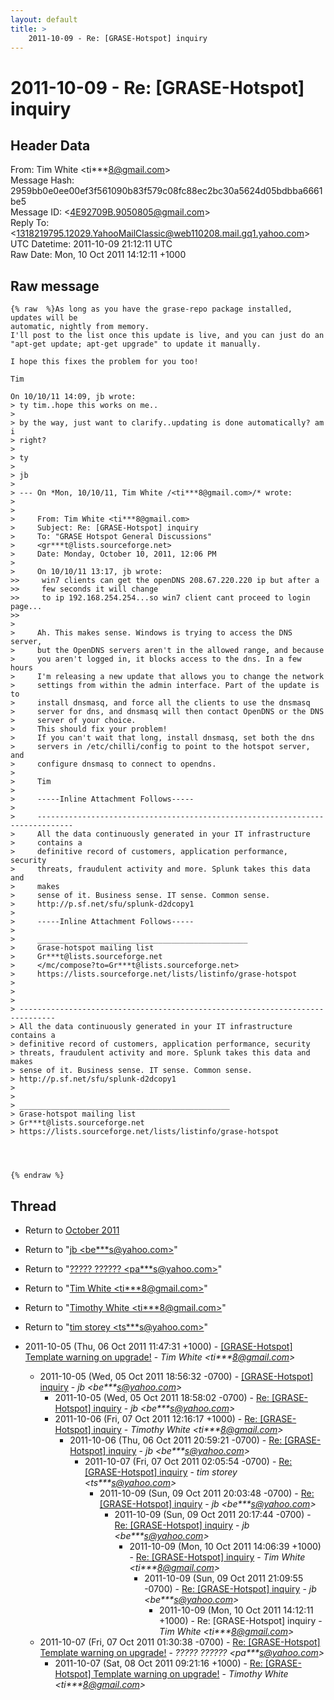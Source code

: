 ```yaml
---
layout: default
title: >
    2011-10-09 - Re: [GRASE-Hotspot] inquiry
---
```


# 2011-10-09 - Re: [GRASE-Hotspot] inquiry

## Header Data

From: Tim White \<ti***8@gmail.com\><br>
Message Hash: 2959bb0e0ee00ef3f561090b83f579c08fc88ec2bc30a5624d05bdbba6661be5<br>
Message ID: \<4E92709B.9050805@gmail.com\><br>
Reply To: \<1318219795.12029.YahooMailClassic@web110208.mail.gq1.yahoo.com\><br>
UTC Datetime: 2011-10-09 21:12:11 UTC<br>
Raw Date: Mon, 10 Oct 2011 14:12:11 +1000<br>

## Raw message

```
{% raw  %}As long as you have the grase-repo package installed, updates will be 
automatic, nightly from memory.
I'll post to the list once this update is live, and you can just do an 
"apt-get update; apt-get upgrade" to update it manually.

I hope this fixes the problem for you too!

Tim

On 10/10/11 14:09, jb wrote:
> ty tim..hope this works on me..
>
> by the way, just want to clarify..updating is done automatically? am i 
> right?
>
> ty
>
> jb
>
> --- On *Mon, 10/10/11, Tim White /<ti***8@gmail.com>/* wrote:
>
>
>     From: Tim White <ti***8@gmail.com>
>     Subject: Re: [GRASE-Hotspot] inquiry
>     To: "GRASE Hotspot General Discussions"
>     <gr***t@lists.sourceforge.net>
>     Date: Monday, October 10, 2011, 12:06 PM
>
>     On 10/10/11 13:17, jb wrote:
>>     win7 clients can get the openDNS 208.67.220.220 ip but after a
>>     few seconds it will change
>>     to ip 192.168.254.254...so win7 client cant proceed to login page...
>>
>
>     Ah. This makes sense. Windows is trying to access the DNS server,
>     but the OpenDNS servers aren't in the allowed range, and because
>     you aren't logged in, it blocks access to the dns. In a few hours
>     I'm releasing a new update that allows you to change the network
>     settings from within the admin interface. Part of the update is to
>     install dnsmasq, and force all the clients to use the dnsmasq
>     server for dns, and dnsmasq will then contact OpenDNS or the DNS
>     server of your choice.
>     This should fix your problem!
>     If you can't wait that long, install dnsmasq, set both the dns
>     servers in /etc/chilli/config to point to the hotspot server, and
>     configure dnsmasq to connect to opendns.
>
>     Tim
>
>     -----Inline Attachment Follows-----
>
>     ------------------------------------------------------------------------------
>     All the data continuously generated in your IT infrastructure
>     contains a
>     definitive record of customers, application performance, security
>     threats, fraudulent activity and more. Splunk takes this data and
>     makes
>     sense of it. Business sense. IT sense. Common sense.
>     http://p.sf.net/sfu/splunk-d2dcopy1
>
>     -----Inline Attachment Follows-----
>
>     _______________________________________________
>     Grase-hotspot mailing list
>     Gr***t@lists.sourceforge.net
>     </mc/compose?to=Gr***t@lists.sourceforge.net>
>     https://lists.sourceforge.net/lists/listinfo/grase-hotspot
>
>
>
> ------------------------------------------------------------------------------
> All the data continuously generated in your IT infrastructure contains a
> definitive record of customers, application performance, security
> threats, fraudulent activity and more. Splunk takes this data and makes
> sense of it. Business sense. IT sense. Common sense.
> http://p.sf.net/sfu/splunk-d2dcopy1
>
>
> _______________________________________________
> Grase-hotspot mailing list
> Gr***t@lists.sourceforge.net
> https://lists.sourceforge.net/lists/listinfo/grase-hotspot




{% endraw %}
```

## Thread

+ Return to [October 2011](/archive/2011/10)

+ Return to "[jb <be***s<span>@</span>yahoo.com>](/authors/be___s_at_yahoo_com)"
+ Return to "[????? ?????? <pa***s<span>@</span>yahoo.com>](/authors/pa___s_at_yahoo_com)"
+ Return to "[Tim White <ti***8<span>@</span>gmail.com>](/authors/ti___8_at_gmail_com)"
+ Return to "[Timothy White <ti***8<span>@</span>gmail.com>](/authors/ti___8_at_gmail_com)"
+ Return to "[tim storey <ts***s<span>@</span>yahoo.com>](/authors/ts___s_at_yahoo_com)"

+ 2011-10-05 (Thu, 06 Oct 2011 11:47:31 +1000) - [[GRASE-Hotspot] Template warning on upgrade!](/archive/2011/10/9eb9335582de7cb44c3be14621657f4168b6e6bacd1870288c39e67bbd3df85b) - _Tim White \<ti***8@gmail.com\>_
  + 2011-10-05 (Wed, 05 Oct 2011 18:56:32 -0700) - [[GRASE-Hotspot] inquiry](/archive/2011/10/caf023e257d61c5792aab775ab5954f22bd4c0d723babde92eab1fd14543f69f) - _jb \<be***s@yahoo.com\>_
    + 2011-10-05 (Wed, 05 Oct 2011 18:58:02 -0700) - [Re: [GRASE-Hotspot] inquiry](/archive/2011/10/3db4fb80b73a90ea49fe36002f31af133746954da0b1927f36aaf6ad793a69bd) - _jb \<be***s@yahoo.com\>_
    + 2011-10-06 (Fri, 07 Oct 2011 12:16:17 +1000) - [Re: [GRASE-Hotspot] inquiry](/archive/2011/10/379042207a6c91e7104134dde54bbe967791eceea83f7436b87ee6d5f7ba6c7c) - _Timothy White \<ti***8@gmail.com\>_
      + 2011-10-06 (Thu, 06 Oct 2011 20:59:21 -0700) - [Re: [GRASE-Hotspot] inquiry](/archive/2011/10/30ee75bf8c82ff476fea095796b920c0e180264b1f11928633cefe6d118c3c31) - _jb \<be***s@yahoo.com\>_
        + 2011-10-07 (Fri, 07 Oct 2011 02:05:54 -0700) - [Re: [GRASE-Hotspot] inquiry](/archive/2011/10/a1de3c9e76526bb82052aec79c1066a675f459e9a5ac13e4701f1ca66fb47814) - _tim storey \<ts***s@yahoo.com\>_
          + 2011-10-09 (Sun, 09 Oct 2011 20:03:48 -0700) - [Re: [GRASE-Hotspot] inquiry](/archive/2011/10/71ae709b7b5059442d9e0a6267ca5b7acfe885a961708fa50ae3dcaf8184ee56) - _jb \<be***s@yahoo.com\>_
            + 2011-10-09 (Sun, 09 Oct 2011 20:17:44 -0700) - [Re: [GRASE-Hotspot] inquiry](/archive/2011/10/88b79dd25bbf36ad7923c525e225cbb29ca10293546264c7d86edd354b0a1791) - _jb \<be***s@yahoo.com\>_
              + 2011-10-09 (Mon, 10 Oct 2011 14:06:39 +1000) - [Re: [GRASE-Hotspot] inquiry](/archive/2011/10/b90f307c1ef63e1edcd0ede6db44de9d08e972722383a825c12c1b1765ded97d) - _Tim White \<ti***8@gmail.com\>_
                + 2011-10-09 (Sun, 09 Oct 2011 21:09:55 -0700) - [Re: [GRASE-Hotspot] inquiry](/archive/2011/10/5b95b15a64d285d197156e6a21b7b2183993c6645dcfe994c7e44a1ccdc44cbc) - _jb \<be***s@yahoo.com\>_
                  + 2011-10-09 (Mon, 10 Oct 2011 14:12:11 +1000) - Re: [GRASE-Hotspot] inquiry - _Tim White \<ti***8@gmail.com\>_
  + 2011-10-07 (Fri, 07 Oct 2011 01:30:38 -0700) - [Re: [GRASE-Hotspot] Template warning on upgrade!](/archive/2011/10/428e5044f91e9e4d84db6868c9a8821e9c805fdc252ed66cdfff0b5747b4dd24) - _????? ?????? \<pa***s@yahoo.com\>_
    + 2011-10-07 (Sat, 08 Oct 2011 09:21:16 +1000) - [Re: [GRASE-Hotspot] Template warning on upgrade!](/archive/2011/10/8292a2330b4cd476b5bc0edb527e0cac30f779b3097cc5e120e809769aa92573) - _Timothy White \<ti***8@gmail.com\>_

